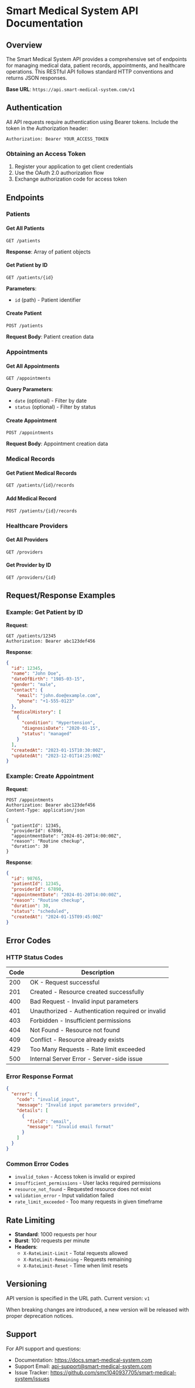 # Smart Medical System API Documentation

## Overview

The Smart Medical System API provides a comprehensive set of endpoints for managing medical data, patient records, appointments, and healthcare operations. This RESTful API follows standard HTTP conventions and returns JSON responses.

**Base URL**: `https://api.smart-medical-system.com/v1`

## Authentication

All API requests require authentication using Bearer tokens. Include the token in the Authorization header:

```http
Authorization: Bearer YOUR_ACCESS_TOKEN
```

### Obtaining an Access Token

1. Register your application to get client credentials
2. Use the OAuth 2.0 authorization flow
3. Exchange authorization code for access token

## Endpoints

### Patients

#### Get All Patients
```http
GET /patients
```

**Response**: Array of patient objects

#### Get Patient by ID
```http
GET /patients/{id}
```

**Parameters**:
- `id` (path) - Patient identifier

#### Create Patient
```http
POST /patients
```

**Request Body**: Patient creation data

### Appointments

#### Get All Appointments
```http
GET /appointments
```

**Query Parameters**:
- `date` (optional) - Filter by date
- `status` (optional) - Filter by status

#### Create Appointment
```http
POST /appointments
```

**Request Body**: Appointment creation data

### Medical Records

#### Get Patient Medical Records
```http
GET /patients/{id}/records
```

#### Add Medical Record
```http
POST /patients/{id}/records
```

### Healthcare Providers

#### Get All Providers
```http
GET /providers
```

#### Get Provider by ID
```http
GET /providers/{id}
```

## Request/Response Examples

### Example: Get Patient by ID

**Request**:
```http
GET /patients/12345
Authorization: Bearer abc123def456
```

**Response**:
```json
{
  "id": 12345,
  "name": "John Doe",
  "dateOfBirth": "1985-03-15",
  "gender": "male",
  "contact": {
    "email": "john.doe@example.com",
    "phone": "+1-555-0123"
  },
  "medicalHistory": [
    {
      "condition": "Hypertension",
      "diagnosisDate": "2020-01-15",
      "status": "managed"
    }
  ],
  "createdAt": "2023-01-15T10:30:00Z",
  "updatedAt": "2023-12-01T14:25:00Z"
}
```

### Example: Create Appointment

**Request**:
```http
POST /appointments
Authorization: Bearer abc123def456
Content-Type: application/json

{
  "patientId": 12345,
  "providerId": 67890,
  "appointmentDate": "2024-01-20T14:00:00Z",
  "reason": "Routine checkup",
  "duration": 30
}
```

**Response**:
```json
{
  "id": 98765,
  "patientId": 12345,
  "providerId": 67890,
  "appointmentDate": "2024-01-20T14:00:00Z",
  "reason": "Routine checkup",
  "duration": 30,
  "status": "scheduled",
  "createdAt": "2024-01-15T09:45:00Z"
}
```

## Error Codes

### HTTP Status Codes

| Code | Description |
|------|-------------|
| 200 | OK - Request successful |
| 201 | Created - Resource created successfully |
| 400 | Bad Request - Invalid input parameters |
| 401 | Unauthorized - Authentication required or invalid |
| 403 | Forbidden - Insufficient permissions |
| 404 | Not Found - Resource not found |
| 409 | Conflict - Resource already exists |
| 429 | Too Many Requests - Rate limit exceeded |
| 500 | Internal Server Error - Server-side issue |

### Error Response Format

```json
{
  "error": {
    "code": "invalid_input",
    "message": "Invalid input parameters provided",
    "details": [
      {
        "field": "email",
        "message": "Invalid email format"
      }
    ]
  }
}
```

### Common Error Codes

- `invalid_token` - Access token is invalid or expired
- `insufficient_permissions` - User lacks required permissions
- `resource_not_found` - Requested resource does not exist
- `validation_error` - Input validation failed
- `rate_limit_exceeded` - Too many requests in given timeframe

## Rate Limiting

- **Standard**: 1000 requests per hour
- **Burst**: 100 requests per minute
- **Headers**:
  - `X-RateLimit-Limit` - Total requests allowed
  - `X-RateLimit-Remaining` - Requests remaining
  - `X-RateLimit-Reset` - Time when limit resets

## Versioning

API version is specified in the URL path. Current version: `v1`

When breaking changes are introduced, a new version will be released with proper deprecation notices.

## Support

For API support and questions:
- Documentation: https://docs.smart-medical-system.com
- Support Email: api-support@smart-medical-system.com
- Issue Tracker: https://github.com/smc1040937705/smart-medical-system/issues